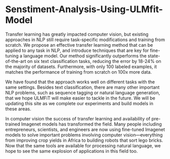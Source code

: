 # Senstiment-Analysis-Using-ULMfit-Model

Transfer learning has greatly impacted computer vision, but existing approaches in NLP still require task-specific modifications and training from scratch. We propose an effective transfer learning method that can be applied to any task in NLP, and introduce techniques that are key for fine-tuning a language model. Our method significantly outperforms the state-of-the-art on six text classification tasks, reducing the error by 18-24% on the majority of datasets. Furthermore, with only 100 labeled examples, it matches the performance of training from scratch on 100x more data.

We have found that the approach works well on different tasks with the same settings. Besides text classification, there are many other important NLP problems, such as sequence tagging or natural language generation, that we hope ULMFiT will make easier to tackle in the future. We will be updating this site as we complete our experiments and build models in these areas.

In computer vision the success of transfer learning and availability of pre-trained Imagenet models has transformed the field. Many people including entrepreneurs, scientists, and engineers are now using fine-tuned Imagenet models to solve important problems involving computer vision—everything from improving crop yields in Africa to building robots that sort lego bricks. Now that the same tools are available for processing natural language, we hope to see the same explosion of applications in this field too.
